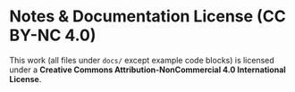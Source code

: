 # Notes & Documentation License (CC BY-NC 4.0)

This work (all files under `docs/` except example code blocks) is licensed under a **Creative Commons Attribution-NonCommercial 4.0 International License**.
